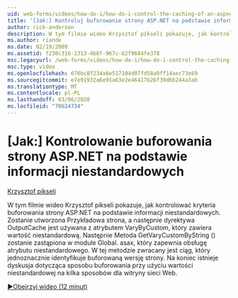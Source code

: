 ```yaml
---
uid: web-forms/videos/how-do-i/how-do-i-control-the-caching-of-an-aspnet-page-based-upon-custom-information
title: '[Jak:] Kontroluj buforowanie strony ASP.NET na podstawie informacji niestandardowych | Microsoft Docs'
author: rick-anderson
description: W tym filmie wideo Krzysztof pikseli pokazuje, jak kontrolować kryteria buforowania strony ASP.NET na podstawie informacji niestandardowych. Zostanie utworzona Przykładowa strona, a następnie polecenie O...
ms.author: riande
ms.date: 02/19/2009
ms.assetid: f230c316-1313-4b8f-967c-62f9684fe378
msc.legacyurl: /web-forms/videos/how-do-i/how-do-i-control-the-caching-of-an-aspnet-page-based-upon-custom-information
msc.type: video
ms.openlocfilehash: 676bc8f234a6e517104d07fd58a0ff14aec73e69
ms.sourcegitcommit: e7e91932a6e91a63e2e46417626f39d6b244a3ab
ms.translationtype: MT
ms.contentlocale: pl-PL
ms.lasthandoff: 03/06/2020
ms.locfileid: "78624734"
---
```

# <a name="how-do-i-control-the-caching-of-an-aspnet-page-based-upon-custom-information"></a>[Jak:] Kontrolowanie buforowania strony ASP.NET na podstawie informacji niestandardowych

[Krzysztof pikseli](https://twitter.com/chrispels)

W tym filmie wideo Krzysztof pikseli pokazuje, jak kontrolować kryteria buforowania strony ASP.NET na podstawie informacji niestandardowych. Zostanie utworzona Przykładowa strona, a następnie dyrektywa OutputCache jest używana z atrybutem VaryByCustom, który zawiera wartość niestandardową. Następnie Metoda GetVaryCustomByString () zostanie zastąpiona w module Global. asax, który zapewnia obsługę atrybutu niestandardowego. W tej metodzie zwracany jest ciąg, który jednoznacznie identyfikuje buforowaną wersję strony. Na koniec istnieje dyskusja dotycząca sposobu buforowania przy użyciu wartości niestandardowej na kilka sposobów dla witryny sieci Web.

[&#9654;Obejrzyj wideo (12 minut)](https://channel9.msdn.com/Blogs/ASP-NET-Site-Videos/how-do-i-control-the-caching-of-an-aspnet-page-based-upon-custom-information)
